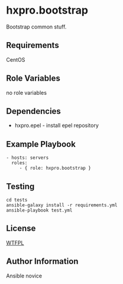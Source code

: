 hxpro.bootstrap
===============

Bootstrap common stuff.

Requirements
------------

CentOS

Role Variables
--------------

no role variables

Dependencies
------------

 - hxpro.epel - install epel repository

Example Playbook
----------------

    - hosts: servers
      roles:
         - { role: hxpro.bootstrap }

Testing
-------

    cd tests
    ansible-galaxy install -r requirements.yml
    ansible-playbook test.yml

License
-------

[WTFPL](https://raw.githubusercontent.com/hxpro/ansible-role-bootstrap/master/LICENSE)

Author Information
------------------

Ansible novice
